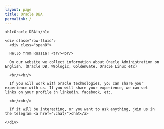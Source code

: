 ```yaml
---
layout: page
title: Oracle DBA
permalink: /
---
```


<div class="row-fluid">
  <div class="span12">

    <h1>Oracle DBA!</h1>

    <div class="row-fluid">
      <div class="span8">

      Hello from Russia! <br/><br/>

      On our website we collect information about Oracle Administration on English. (Oracle DB, Weblogic, GoldenGate, Oracle Linux etc)

      <br/><br/>

      If you will work with oracle technologies, you can share your experience with us. If you will share your experience, we can set links on your profile in linkedin, facebook, etc.

      <br/><br/>

      If it will be interesting, or you want to ask anything, join us in the telegram <a href="/chat/">chat</a>

    </div>

</div>

</div>

</div>
